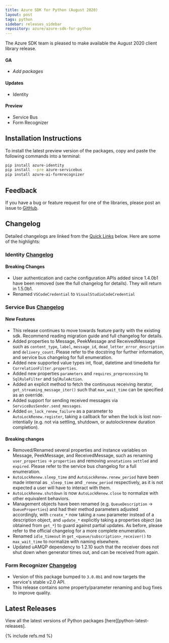 ```yaml
---
title: Azure SDK for Python (August 2020)
layout: post
tags: python
sidebar: releases_sidebar
repository: azure/azure-sdk-for-python
---
```


The Azure SDK team is pleased to make available the August 2020 client library release.

#### GA

- _Add packages_

#### Updates

- Identity

#### Preview

 - Service Bus
 - Form Recognizer

## Installation Instructions

To install the latest preview version of the packages, copy and paste the following commands into a terminal:

```bash
pip install azure-identity
pip install --pre azure-servicebus
pip install azure-ai-formrecognizer
```

## Feedback

If you have a bug or feature request for one of the libraries, please post an issue to [GitHub](https://github.com/azure/azure-sdk-for-python/issues).

## Changelog

Detailed changelogs are linked from the [Quick Links](#quick-links) below. Here are some of the highlights:


### Identity [Changelog](https://github.com/Azure/azure-sdk-for-python/blob/master/sdk/identity/azure-identity/CHANGELOG.md)

#### Breaking Changes
- User authentication and cache configuration APIs added since 1.4.0b1 have been removed (see the full changelog for details). They will return in 1.5.0b1.
- Renamed `VSCodeCredential` to `VisualStudioCodeCredential`

### Service Bus [Changelog](https://github.com/Azure/azure-sdk-for-python/blob/master/sdk/servicebus/azure-servicebus/CHANGELOG.md)

#### New Features

- This release continues to move towards feature parity with the existing sdk.  Recommend reading migration guide and full changelog for details.
- Added properties to Message, PeekMessage and ReceivedMessage such as `content_type`, `label`, `message_id`, `dead_letter_error_description` and `delivery_count`. 
Please refer to the docstring for further information, and service bus changelog for full enumeration.
- Added new supported value types int, float, datetime and timedelta for `CorrelationFilter.properties`.
- Added new properties `parameters` and `requires_preprocessing` to `SqlRuleFilter` and `SqlRuleAction`.
- Added an explicit method to fetch the continuous receiving iterator, `get_streaming_message_iter()` such that `max_wait_time` can be specified as an override.
- Added support for sending received messages via `ServiceBusSender.send_messages`.
- Added `on_lock_renew_failure` as a parameter to `AutoLockRenew.register`, taking a callback for when the lock is lost non-intentially (e.g. not via settling, shutdown, or autolockrenew duration completion).

#### Breaking changes

- Removed/Renamed several properties and instance variables on Message, PeekMessage, and ReceivedMessage, such as renaming `user_properties` -> `properties` and removing `annotations` `settled` and `expired`.
Please refer to the service bus changelog for a full enumeration.
- `AutoLockRenew.sleep_time` and `AutoLockRenew.renew_period` have been made internal as `_sleep_time` and `_renew_period` respectively, as it is not expected a user will have to interact with them.
- `AutoLockRenew.shutdown` is now `AutoLockRenew.close` to normalize with other equivalent behaviors.
- Management objects have been renamed (e.g. `QueueDescription` -> `QueueProperties`) and had their method parameters adjusted accordingly, with `create_*` now taking a `name` parameter instead of a description object, and `update_*` explicitly taking a properties object (as obtained from `get_*`) to guard against partial updates.
As before, please refer to the official changelog for a more complete enumeration.
- Renamed `idle_timeout` in `get_<queue/subscription>_receiver()` to `max_wait_time` to normalize with naming elsewhere.
- Updated uAMQP dependency to 1.2.10 such that the receiver does not shut down when generator times out, and can be received from again.

### Form Recognizer [Changelog](https://github.com/Azure/azure-sdk-for-python/blob/master/sdk/formrecognizer/azure-ai-formrecognizer/CHANGELOG.md#300b1-2020-08-11)

- Version of this package bumped to `3.0.0b1` and now targets the service's stable v2.0 API.
- This release contains some property/parameter renaming and bug fixes to improve quality.


## Latest Releases

View all the latest versions of Python packages [here][python-latest-releases].

{% include refs.md %}
